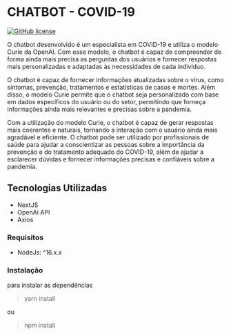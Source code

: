 # CHATBOT - COVID-19

[![GitHub license](https://img.shields.io/github/license/seu-username/seu-repositorio.svg)](https://github.com/sgalvao/seu-repositorio/blob/main/LICENSE)

O chatbot desenvolvido é um especialista em COVID-19 e utiliza o modelo Curie da OpenAI. Com esse modelo, o chatbot é capaz de compreender de forma ainda mais precisa as perguntas dos usuários e fornecer respostas mais personalizadas e adaptadas às necessidades de cada indivíduo.

O chatbot é capaz de fornecer informações atualizadas sobre o vírus, como sintomas, prevenção, tratamentos e estatísticas de casos e mortes. Além disso, o modelo Curie permite que o chatbot seja personalizado com base em dados específicos do usuário ou do setor, permitindo que forneça informações ainda mais relevantes e precisas sobre a pandemia.

Com a utilização do modelo Curie, o chatbot é capaz de gerar respostas mais coerentes e naturais, tornando a interação com o usuário ainda mais agradável e eficiente. O chatbot pode ser utilizado por profissionais de saúde para ajudar a conscientizar as pessoas sobre a importância da prevenção e do tratamento adequado do COVID-19, além de ajudar a esclarecer dúvidas e fornecer informações precisas e confiáveis sobre a pandemia.

## Tecnologias Utilizadas

- NextJS
- OpenAi API
- Axios

### Requisitos

- NodeJs: ^16.x.x

### Instalação

para instalar as dependências

> yarn install

ou

> npm install
